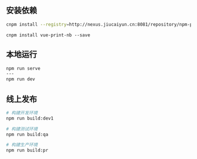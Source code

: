 ## 安装依赖

```bash
cnpm install --registry=http://nexus.jiucaiyun.cn:8081/repository/npm-public/
```

```next(证件打印组件)
cnpm install vue-print-nb --save
```

## 本地运行

```bash
npm run serve
---
npm run dev
```

## 线上发布

```bash
# 构建开发环境
npm run build:dev1

# 构建测试环境
npm run build:qa

# 构建生产环境
npm run build:pr

```
